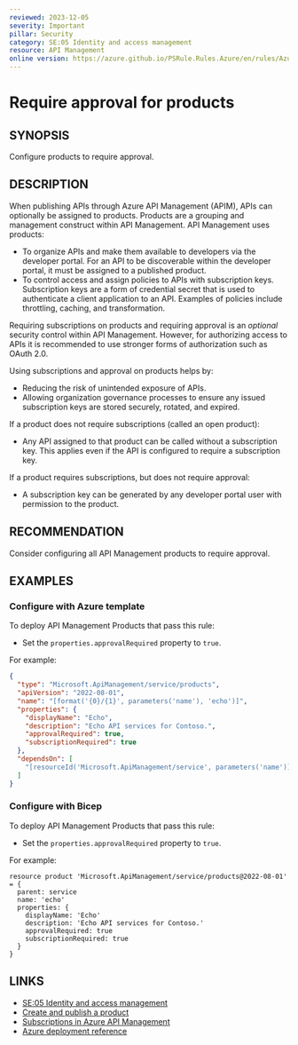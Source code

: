 ```yaml
---
reviewed: 2023-12-05
severity: Important
pillar: Security
category: SE:05 Identity and access management
resource: API Management
online version: https://azure.github.io/PSRule.Rules.Azure/en/rules/Azure.APIM.ProductApproval/
---
```


# Require approval for products

## SYNOPSIS

Configure products to require approval.

## DESCRIPTION

When publishing APIs through Azure API Management (APIM), APIs can optionally be assigned to products.
Products are a grouping and management construct within API Management.
API Management uses products:

- To organize APIs and make them available to developers via the developer portal.
  For an API to be discoverable within the developer portal, it must be assigned to a published product.
- To control access and assign policies to APIs with subscription keys.
  Subscription keys are a form of credential secret that is used to authenticate a client application to an API.
  Examples of policies include throttling, caching, and transformation.

Requiring subscriptions on products and requiring approval is an _optional_ security control within API Management.
However, for authorizing access to APIs it is recommended to use stronger forms of authorization such as OAuth 2.0.

Using subscriptions and approval on products helps by:

- Reducing the risk of unintended exposure of APIs.
- Allowing organization governance processes to ensure any issued subscription keys are stored securely, rotated, and expired.

If a product does not require subscriptions (called an open product):

- Any API assigned to that product can be called without a subscription key.
  This applies even if the API is configured to require a subscription key.

If a product requires subscriptions, but does not require approval:

- A subscription key can be generated by any developer portal user with permission to the product.

## RECOMMENDATION

Consider configuring all API Management products to require approval.

## EXAMPLES

### Configure with Azure template

To deploy API Management Products that pass this rule:

- Set the `properties.approvalRequired` property to `true`.

For example:

```json
{
  "type": "Microsoft.ApiManagement/service/products",
  "apiVersion": "2022-08-01",
  "name": "[format('{0}/{1}', parameters('name'), 'echo')]",
  "properties": {
    "displayName": "Echo",
    "description": "Echo API services for Contoso.",
    "approvalRequired": true,
    "subscriptionRequired": true
  },
  "dependsOn": [
    "[resourceId('Microsoft.ApiManagement/service', parameters('name'))]"
  ]
}
```

### Configure with Bicep

To deploy API Management Products that pass this rule:

- Set the `properties.approvalRequired` property to `true`.

For example:

```bicep
resource product 'Microsoft.ApiManagement/service/products@2022-08-01' = {
  parent: service
  name: 'echo'
  properties: {
    displayName: 'Echo'
    description: 'Echo API services for Contoso.'
    approvalRequired: true
    subscriptionRequired: true
  }
}
```

## LINKS

- [SE:05 Identity and access management](https://learn.microsoft.com/azure/well-architected/security/identity-access#protect-nonidentity-based-secrets)
- [Create and publish a product](https://learn.microsoft.com/azure/api-management/api-management-howto-add-products)
- [Subscriptions in Azure API Management](https://learn.microsoft.com/azure/api-management/api-management-subscriptions)
- [Azure deployment reference](https://learn.microsoft.com/azure/templates/microsoft.apimanagement/service/products)
